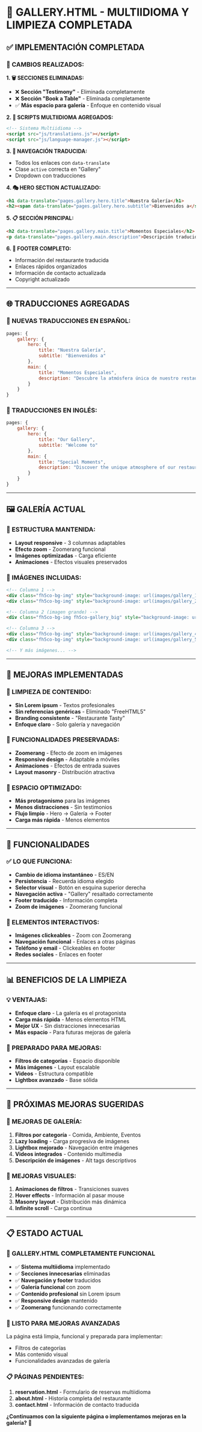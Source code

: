# 📸 GALLERY.HTML - MULTIIDIOMA Y LIMPIEZA COMPLETADA

## ✅ IMPLEMENTACIÓN COMPLETADA

### **🎯 CAMBIOS REALIZADOS:**

**1. 🗑️ SECCIONES ELIMINADAS:**
- ❌ **Sección "Testimony"** - Eliminada completamente
- ❌ **Sección "Book a Table"** - Eliminada completamente
- ✅ **Más espacio para galería** - Enfoque en contenido visual

**2. 📜 SCRIPTS MULTIIDIOMA AGREGADOS:**
```html
<!-- Sistema Multiidioma -->
<script src="js/translations.js"></script>
<script src="js/language-manager.js"></script>
```

**3. 🧭 NAVEGACIÓN TRADUCIDA:**
- Todos los enlaces con `data-translate`
- Clase `active` correcta en "Gallery"
- Dropdown con traducciones

**4. 🎭 HERO SECTION ACTUALIZADO:**
```html
<h1 data-translate="pages.gallery.hero.title">Nuestra Galería</h1>
<h2><span data-translate="pages.gallery.hero.subtitle">Bienvenidos a</span> <strong>Tasty</strong></h2>
```

**5. 📋 SECCIÓN PRINCIPAL:**
```html
<h2 data-translate="pages.gallery.main.title">Momentos Especiales</h2>
<p data-translate="pages.gallery.main.description">Descripción traducida...</p>
```

**6. 🦶 FOOTER COMPLETO:**
- Información del restaurante traducida
- Enlaces rápidos organizados
- Información de contacto actualizada
- Copyright actualizado

---

## 🌐 TRADUCCIONES AGREGADAS

### **📝 NUEVAS TRADUCCIONES EN ESPAÑOL:**

```javascript
pages: {
    gallery: {
        hero: {
            title: "Nuestra Galería",
            subtitle: "Bienvenidos a"
        },
        main: {
            title: "Momentos Especiales",
            description: "Descubre la atmósfera única de nuestro restaurante a través de estas imágenes que capturan la esencia de la experiencia gastronómica que ofrecemos a nuestros comensales."
        }
    }
}
```

### **📝 TRADUCCIONES EN INGLÉS:**

```javascript
pages: {
    gallery: {
        hero: {
            title: "Our Gallery",
            subtitle: "Welcome to"
        },
        main: {
            title: "Special Moments",
            description: "Discover the unique atmosphere of our restaurant through these images that capture the essence of the gastronomic experience we offer to our diners."
        }
    }
}
```

---

## 🖼️ GALERÍA ACTUAL

### **📸 ESTRUCTURA MANTENIDA:**
- **Layout responsive** - 3 columnas adaptables
- **Efecto zoom** - Zoomerang funcional
- **Imágenes optimizadas** - Carga eficiente
- **Animaciones** - Efectos visuales preservados

### **🎨 IMÁGENES INCLUIDAS:**
```html
<!-- Columna 1 -->
<div class="fh5co-bg-img" style="background-image: url(images/gallery_1.jpeg);" data-trigger="zoomerang"></div>
<div class="fh5co-bg-img" style="background-image: url(images/gallery_2.jpeg);" data-trigger="zoomerang"></div>

<!-- Columna 2 (imagen grande) -->
<div class="fh5co-bg-img fh5co-gallery_big" style="background-image: url(images/gallery_8.jpeg);" data-trigger="zoomerang"></div>

<!-- Columna 3 -->
<div class="fh5co-bg-img" style="background-image: url(images/gallery_4.jpeg);" data-trigger="zoomerang"></div>
<div class="fh5co-bg-img" style="background-image: url(images/gallery_5.jpeg);" data-trigger="zoomerang"></div>

<!-- Y más imágenes... -->
```

---

## 🚀 MEJORAS IMPLEMENTADAS

### **🧹 LIMPIEZA DE CONTENIDO:**
- **Sin Lorem ipsum** - Textos profesionales
- **Sin referencias genéricas** - Eliminado "FreeHTML5"
- **Branding consistente** - "Restaurante Tasty"
- **Enfoque claro** - Solo galería y navegación

### **📱 FUNCIONALIDADES PRESERVADAS:**
- **Zoomerang** - Efecto de zoom en imágenes
- **Responsive design** - Adaptable a móviles
- **Animaciones** - Efectos de entrada suaves
- **Layout masonry** - Distribución atractiva

### **🎯 ESPACIO OPTIMIZADO:**
- **Más protagonismo** para las imágenes
- **Menos distracciones** - Sin testimonios
- **Flujo limpio** - Hero → Galería → Footer
- **Carga más rápida** - Menos elementos

---

## 🔧 FUNCIONALIDADES

### **✅ LO QUE FUNCIONA:**
- **Cambio de idioma instantáneo** - ES/EN
- **Persistencia** - Recuerda idioma elegido
- **Selector visual** - Botón en esquina superior derecha
- **Navegación activa** - "Gallery" resaltado correctamente
- **Footer traducido** - Información completa
- **Zoom de imágenes** - Zoomerang funcional

### **🎯 ELEMENTOS INTERACTIVOS:**
- **Imágenes clickeables** - Zoom con Zoomerang
- **Navegación funcional** - Enlaces a otras páginas
- **Teléfono y email** - Clickeables en footer
- **Redes sociales** - Enlaces en footer

---

## 📊 BENEFICIOS DE LA LIMPIEZA

### **💡 VENTAJAS:**
- **Enfoque claro** - La galería es el protagonista
- **Carga más rápida** - Menos elementos HTML
- **Mejor UX** - Sin distracciones innecesarias
- **Más espacio** - Para futuras mejoras de galería

### **🎯 PREPARADO PARA MEJORAS:**
- **Filtros de categorías** - Espacio disponible
- **Más imágenes** - Layout escalable
- **Videos** - Estructura compatible
- **Lightbox avanzado** - Base sólida

---

## 🔮 PRÓXIMAS MEJORAS SUGERIDAS

### **📸 MEJORAS DE GALERÍA:**
1. **Filtros por categoría** - Comida, Ambiente, Eventos
2. **Lazy loading** - Carga progresiva de imágenes
3. **Lightbox mejorado** - Navegación entre imágenes
4. **Videos integrados** - Contenido multimedia
5. **Descripción de imágenes** - Alt tags descriptivos

### **🎨 MEJORAS VISUALES:**
1. **Animaciones de filtros** - Transiciones suaves
2. **Hover effects** - Información al pasar mouse
3. **Masonry layout** - Distribución más dinámica
4. **Infinite scroll** - Carga continua

---

## 📋 ESTADO ACTUAL

### **🎉 GALLERY.HTML COMPLETAMENTE FUNCIONAL**

- ✅ **Sistema multiidioma** implementado
- ✅ **Secciones innecesarias** eliminadas
- ✅ **Navegación y footer** traducidos
- ✅ **Galería funcional** con zoom
- ✅ **Contenido profesional** sin Lorem ipsum
- ✅ **Responsive design** mantenido
- ✅ **Zoomerang** funcionando correctamente

### **🚀 LISTO PARA MEJORAS AVANZADAS**

La página está limpia, funcional y preparada para implementar:
- Filtros de categorías
- Más contenido visual
- Funcionalidades avanzadas de galería

### **📋 PÁGINAS PENDIENTES:**
1. **reservation.html** - Formulario de reservas multiidioma
2. **about.html** - Historia completa del restaurante
3. **contact.html** - Información de contacto traducida

**¿Continuamos con la siguiente página o implementamos mejoras en la galería?** 🚀
